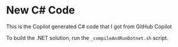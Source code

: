 # New C# Code
This is the Copilot generated C# code that I got from GitHub Copilot

To build the .NET solution, run the ````_compileAndRunDotnet.sh```` script.